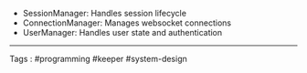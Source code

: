 - SessionManager: Handles session lifecycle
- ConnectionManager: Manages websocket connections
- UserManager: Handles user state and authentication
___

Tags : #programming #keeper #system-design 